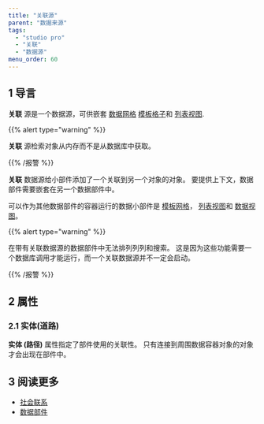```yaml
---
title: "关联源"
parent: "数据来源"
tags:
  - "studio pro"
  - "关联"
  - "数据源"
menu_order: 60
---
```


## 1 导言

**关联** 源是一个数据源，可供嵌套 [数据网格](data-grid) [模板格子](template-grid)和 [列表视图](list-view).

{{% alert type="warning" %}}

**关联** 源检索对象从内存而不是从数据库中获取。

{{% /报警 %}}

**关联** 数据源给小部件添加了一个关联到另一个对象的对象。 要提供上下文，数据部件需要嵌套在另一个数据部件中。

可以作为其他数据部件的容器运行的数据小部件是 [模板网格](template-grid)， [列表视图](list-view)和 [数据视图](data-view)。

{{% alert type="warning" %}}

在带有关联数据源的数据部件中无法排列列列和搜索。 这是因为这些功能需要一个数据库调用才能运行，而一个关联数据源并不一定会启动。

{{% /报警 %}}

## 2 属性

### 2.1 实体(道路)

**实体 (路径)** 属性指定了部件使用的关联性。 只有连接到周围数据容器对象的对象才会出现在部件中。

## 3 阅读更多

* [社会联系](关联)
* [数据部件](data-widgets)